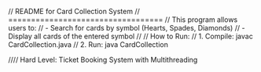 // README for Card Collection System
// ==================================
// This program allows users to:
// - Search for cards by symbol (Hearts, Spades, Diamonds)
// - Display all cards of the entered symbol
//
// How to Run:
// 1. Compile: javac CardCollection.java
// 2. Run: java CardCollection

//// Hard Level: Ticket Booking System with Multithreading